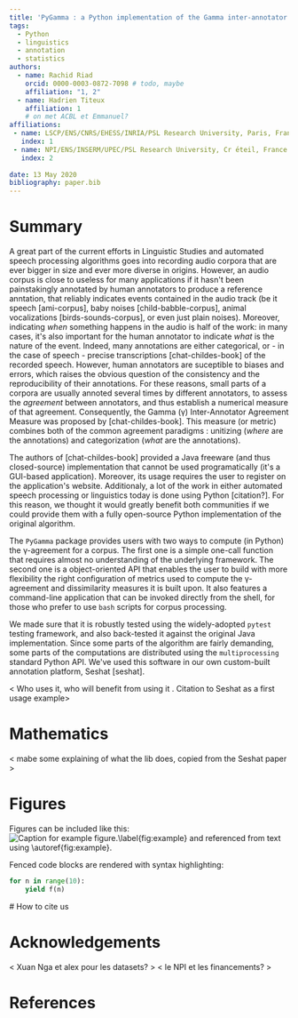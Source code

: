 ```yaml
---
title: 'PyGamma : a Python implementation of the Gamma inter-annotator agreement'
tags:
  - Python
  - linguistics
  - annotation
  - statistics
authors:
  - name: Rachid Riad
    orcid: 0000-0003-0872-7098 # todo, maybe
    affiliation: "1, 2"
  - name: Hadrien Titeux
    affiliation: 1
    # on met ACBL et Emmanuel?
affiliations:
 - name: LSCP/ENS/CNRS/EHESS/INRIA/PSL Research University, Paris, France 
   index: 1
 - name: NPI/ENS/INSERM/UPEC/PSL Research University, Cr ́eteil, France
   index: 2
   
date: 13 May 2020
bibliography: paper.bib
---
```


# Summary

A great part of the current efforts in Linguistic Studies and automated speech processing algorithms goes into recording audio corpora that are ever bigger in size and ever more diverse in origins. However, an audio corpus is close to useless for many applications if it hasn't been painstakingly annotated by human annotators to produce a reference anntation, that reliably indicates events contained in the audio track (be it speech [ami-corpus], baby noises [child-babble-corpus], animal vocalizations [birds-sounds-corpus], or even just plain noises). Moreover, indicating _when_ something happens in the audio is half of the work: in many cases, it's also important for the human annotator to indicate _what_ is the nature of the event. Indeed, many annotations are either categorical, or - in the case of speech - precise transcriptions [chat-childes-book] of the recorded speech. However, human annotators are suceptible to biases and errors, which raises the obvious question of the consistency and the reproducibility of their annotations. For these reasons, small parts of a corpora are usually annoted several times by different annotators, to assess the _agreement_ between annotators, and thus establish a numerical measure of that agreement. Consequently, the Gamma (γ) Inter-Annotator Agreement Measure was proposed by [chat-childes-book]. This measure (or metric) combines both of the common agreement paradigms : unitizing (_where_ are the annotations) and categorization (_what_ are the annotations).

The authors of [chat-childes-book] provided a Java freeware (and thus closed-source) implementation that cannot be used programatically (it's a GUI-based application). Moreover, its usage requires the user to register on the application's website. Additionaly, a lot of the work in either automated speech processing or linguistics today is done using Python [citation?]. For this reason, we thought it would greatly benefit both communities if we could provide them with a fully open-source Python implementation of the original algorithm.

The `PyGamma` package provides users with two ways to compute (in Python) the γ-agreement for a corpus. The first one is a simple one-call function that requires almost no understanding of the underlying framework. The second one is a object-oriented API that enables the user to build with more flexibility the right configuration of metrics used  to compute the γ-agreement and dissimilarity measures it is built upon.
It also features a command-line application that can be invoked directly from the shell, for those who prefer to use `bash` scripts for corpus processing.

We made sure that it is robustly tested using the widely-adopted `pytest` testing framework, and also back-tested it against the original Java implementation. Since some parts of the algorithm are fairly demanding, some parts of the computations are distributed using the `multiprocessing` standard Python API. We've used this software in our own custom-built annotation platform, Seshat [seshat].

< Who uses it, who will benefit from using it . Citation to Seshat as a first usage example>

# Mathematics

< mabe some explaining of what the lib does, copied from the Seshat paper > 


# Figures

Figures can be included like this:
![Caption for example figure.\label{fig:example}](figure.png)
and referenced from text using \autoref{fig:example}.

Fenced code blocks are rendered with syntax highlighting:
```python
for n in range(10):
    yield f(n)
```	

# How to cite us



# Acknowledgements

< Xuan Nga et alex pour les datasets? >
< le NPI et les financements? >

# References

